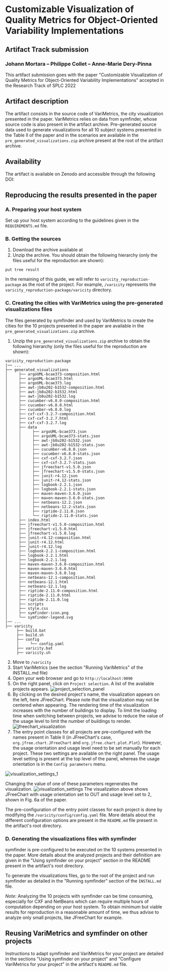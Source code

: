 # Customizable Visualization of Quality Metrics for Object-Oriented Variability Implementations
## Artifact Track submission

### Johann Mortara – Philippe Collet – Anne-Marie Dery-Pinna

This artifact submission goes with the paper "Customizable Visualization of Quality Metrics for Object-Oriented Variability Implementations" accepted in the Research Track of SPLC 2022

## Artifact description

The artifact consists in the source code of VariMetrics, the city visualization presented in the paper.
VariMetrics relies on data from symfinder, whose source code is also present in the artifact archive.
Pre-generated source data used to generate visualizations for all 10 subject systems presented in the Table II of the paper and in the scenarios are available in the `pre_generated_visualizations.zip` archive present at the root of the artifact archive.

## Availability

The artifact is available on Zenodo and accessible through the following DOI: <DOI>


## Reproducing the results presented in the paper

### A. Preparing your host system

Set up your host system according to the guidelines given in the `REQUIREMENTS.md` file.

### B. Getting the sources

1. Download the archive available at <DOI>
2. Unzip the archive. You should obtain the following hierarchy (only the files useful for the reproduction are shown):
```
put tree result
```
In the remaining of this guide, we will refer to `varicity_reproduction-package` as the root of the project.
For example, `/varicity` represents the `varicity_reproduction-package/varicity` directory.

### C. Creating the cities with VariMetrics using the pre-generated visualizations files

The files generated by symfinder and used by VariMetrics to create the cities for the 10 projects presented in the paper are available in the `pre_generated_visualizations.zip` archive.

1. Unzip the `pre_generated_visualizations.zip` archive to obtain the following hierarchy (only the files useful for the reproduction are shown):
```
varicity_reproduction-package
|── ...
├── generated_visualizations
│     ├── argoUML-bcae373-composition.html
│     ├── argoUML-bcae373.html
│     ├── argoUML-bcae373.log
│     ├── awt-jb8u202-b1532-composition.html
│     ├── awt-jb8u202-b1532.html
│     ├── awt-jb8u202-b1532.log
│     ├── cucumber-v6.8.0-composition.html
│     ├── cucumber-v6.8.0.html
│     ├── cucumber-v6.8.0.log
│     ├── cxf-cxf-3.2.7-composition.html
│     ├── cxf-cxf-3.2.7.html
│     ├── cxf-cxf-3.2.7.log
│     ├── data
│     │     ├── argoUML-bcae373.json
│     │     ├── argoUML-bcae373-stats.json
│     │     ├── awt-jb8u202-b1532.json
│     │     ├── awt-jb8u202-b1532-stats.json
│     │     ├── cucumber-v6.8.0.json
│     │     ├── cucumber-v6.8.0-stats.json
│     │     ├── cxf-cxf-3.2.7.json
│     │     ├── cxf-cxf-3.2.7-stats.json
│     │     ├── jfreechart-v1.5.0.json
│     │     ├── jfreechart-v1.5.0-stats.json
│     │     ├── junit-r4.12.json
│     │     ├── junit-r4.12-stats.json
│     │     ├── logbook-2.2.1.json
│     │     ├── logbook-2.2.1-stats.json
│     │     ├── maven-maven-3.6.0.json
│     │     ├── maven-maven-3.6.0-stats.json
│     │     ├── netbeans-12.2.json
│     │     ├── netbeans-12.2-stats.json
│     │     ├── riptide-2.11.0.json
│     │     └── riptide-2.11.0-stats.json
│     ├── index.html
│     ├── jfreechart-v1.5.0-composition.html
│     ├── jfreechart-v1.5.0.html
│     ├── jfreechart-v1.5.0.log
│     ├── junit-r4.12-composition.html
│     ├── junit-r4.12.html
│     ├── junit-r4.12.log
│     ├── logbook-2.2.1-composition.html
│     ├── logbook-2.2.1.html
│     ├── logbook-2.2.1.log
│     ├── maven-maven-3.6.0-composition.html
│     ├── maven-maven-3.6.0.html
│     ├── maven-maven-3.6.0.log
│     ├── netbeans-12.1-composition.html
│     ├── netbeans-12.1.html
│     ├── netbeans-12.1.log
│     ├── riptide-2.11.0-composition.html
│     ├── riptide-2.11.0.html
│     ├── riptide-2.11.0.log
│     ├── scripts
│     ├── style.css
│     ├── symfinder-icon.png
│     └── symfinder-legend.svg
|── ...
├── varicity
     ├── build.bat
     ├── build.sh
     ├── config
     │     └── config.yaml
     ├── varicity.bat
     ├── varicity.sh

```
2. Move to `/varicity`
3. Start VariMetrics (see the section "Running VariMetrics" of the INSTALL.md file)
4. Open your web browser and go to `http://localhost:9090`
5. On the right panel, click on `Project selection`. A list of the available projects appears.
![project_selection_panel](images/project_selection_panel.png)
6. By clicking on the desired project's name, the visualization appears on the left, here JFreeChart.
Please note that the visualization may not be centered when appearing. The rendering time of the visualization increases with the number of buildings to display.
To limit the loading time when switching between projects, we advise to reduce the value of the usage level to limit the number of buildings to render.
![jfreechart_visualization](images/jfreechart_visualization.png)
7. The entry point classes for all projects are pre-configured with the names present in Table II (in JFreeChart's case, `org.jfree.chart.JFreeChart` and `org.jfree.chart.plot.Plot`).
However, the usage orientation and usage level need to be set manually for each project.
These two settings are available on the right panel.
The usage level setting is present at the top level of the panel, whereas the usage orientation is in the `Config parameters` menu.

![visualization_settings_1](images/visualization_settings_1.png)

Changing the value of one of these parameters regenerates the visualization.
![visualization_settings](images/visualization_settings.png)
The visualization above shows JFreeChart with usage orientation set to OUT and usage level set to 2, shown in Fig. 6a of the paper.

The pre-configuration of the entry point classes for each project is done by modifying the `/varicity/config/config.yaml` file.
More details about the different configuration options are present in the `README.md` file present in the artifact's root directory.

### D. Generating the visualizations files with symfinder

symfinder is pre-configured to be executed on the 10 systems presented in the paper.
More details about the analyzed projects and their definition are given in the "Using symfinder on your project" section in the README present in the artifact's root directory.

To generate the visualizations files, go to the root of the project and run symfinder as detailed in the "Running symfinder" section of the `INSTALL.md` file.

*Note:* Analyzing the 10 projects with symfinder can be time consuming, especially for CXF and NetBeans which can require multiple hours of computation depending on your host system.
To obtain minimum but viable results for reproduction in a reasonable amount of time, we thus advise to analyze only small projects, like JFreeChart for example.


## Reusing VariMetrics and symfinder on other projects

Instructions to adapt symfinder and VariMetrics for your project are detailed in the sections "Using symfinder on your project" and "Configure VariMetrics for your project" in the artifact's `README.md` file.
